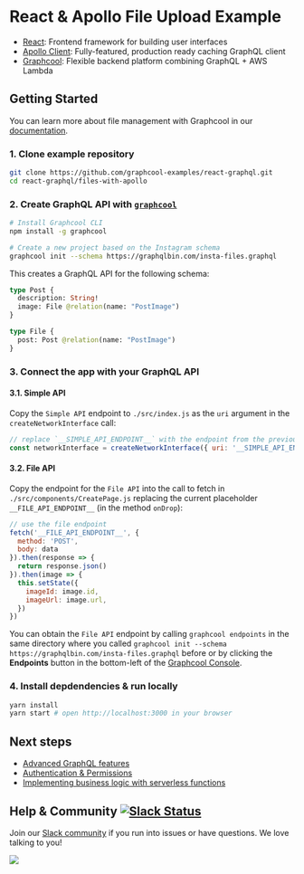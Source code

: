 # React & Apollo File Upload Example

* [React](https://facebook.github.io/react/): Frontend framework for building user interfaces
* [Apollo Client](https://github.com/apollographql/apollo-client): Fully-featured, production ready caching GraphQL client
* [Graphcool](https://www.graph.cool): Flexible backend platform combining GraphQL + AWS Lambda

## Getting Started

You can learn more about file management with Graphcool in our [documentation](https://www.graph.cool/docs/reference/file-handling/overview-eer4wiang0/).

### 1. Clone example repository

```sh
git clone https://github.com/graphcool-examples/react-graphql.git
cd react-graphql/files-with-apollo
```

### 2. Create GraphQL API with [`graphcool`](https://www.npmjs.com/package/graphcool)

```sh
# Install Graphcool CLI
npm install -g graphcool

# Create a new project based on the Instagram schema
graphcool init --schema https://graphqlbin.com/insta-files.graphql 
```

This creates a GraphQL API for the following schema:

```graphql
type Post {
  description: String!
  image: File @relation(name: "PostImage")
}

type File {
  post: Post @relation(name: "PostImage")
}
```

### 3. Connect the app with your GraphQL API

#### 3.1. Simple API

Copy the `Simple API` endpoint to `./src/index.js` as the `uri` argument in the `createNetworkInterface` call:

```js
// replace `__SIMPLE_API_ENDPOINT__` with the endpoint from the previous step
const networkInterface = createNetworkInterface({ uri: '__SIMPLE_API_ENDPOINT__' })
```

#### 3.2. File API

Copy the endpoint for the `File API` into the call to fetch in `./src/components/CreatePage.js` replacing the current placeholder `__FILE_API_ENDPOINT__` (in the method `onDrop`):

```js
// use the file endpoint
fetch('__FILE_API_ENDPOINT__', {
  method: 'POST',
  body: data
}).then(response => {
  return response.json()
}).then(image => {
  this.setState({
    imageId: image.id,
    imageUrl: image.url,
  })
})
```

You can obtain the `File API` endpoint by calling `graphcool endpoints` in the same directory where you called `graphcool init --schema https://graphqlbin.com/insta-files.graphql` before or by clicking the **Endpoints** button in the bottom-left of the [Graphcool Console](https://console.graph.cool).


### 4. Install depdendencies & run locally

```sh
yarn install
yarn start # open http://localhost:3000 in your browser
```

## Next steps

* [Advanced GraphQL features](https://www.graph.cool/docs/tutorials/advanced-features-eath7duf7d/)
* [Authentication & Permissions](https://www.graph.cool/docs/reference/authorization/overview-iegoo0heez/)
* [Implementing business logic with serverless functions](https://www.graph.cool/docs/reference/functions/overview-boo6uteemo/)


## Help & Community [![Slack Status](https://slack.graph.cool/badge.svg)](https://slack.graph.cool)

Join our [Slack community](http://slack.graph.cool/) if you run into issues or have questions. We love talking to you!

![](http://i.imgur.com/5RHR6Ku.png)
